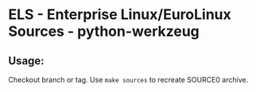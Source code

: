 # ELS - Enterprise Linux/EuroLinux Sources - python-werkzeug
 
## Usage:
  Checkout branch or tag. Use `make sources` to recreate  SOURCE0 archive.
